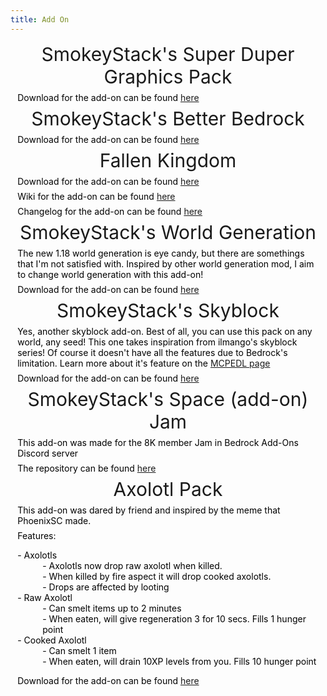 ```yaml
---
title: Add On
---
```


<div>
    <div class="info-section">
        <div class="info-header" style="text-align: center;">
            <span style="font-size: 30px;">SmokeyStack's Super Duper Graphics Pack</span>
        </div>
        <div style="margin: 0.5em 0.8em;">
            <span style="color: #000000;">Download for the add-on can be found <a href="https://github.com/SmokeyStack/smokey_pbr/releases/latest" target="_blank" title="Github">here</a> </span>
        </div>
    </div>
</div>
<div>
    <div class="info-section">
        <div class="info-header" style="text-align: center;">
            <span style="font-size: 30px;">SmokeyStack's Better Bedrock</span>
        </div>
        <div style="margin: 0.5em 0.8em;">
            <span style="color: #000000;">Download for the add-on can be found <a href="https://github.com/SmokeyStack/smokey_bedrock/releases/latest" target="_blank" title="Github">here</a> </span>
        </div>
    </div>
</div>
<div>
    <div class="info-section">
        <div class="info-header" style="text-align: center;">
            <span style="font-size: 30px;">Fallen Kingdom</span>
        </div>
        <div style="margin: 0.5em 0.8em;">
            <span style="color: #000000;">Download for the add-on can be found <a href="https://github.com/SmokeyStack/FallenKingdomAddon/releases/latest/download/FallenKingdom.mcaddon" target="_blank" title="Github">here</a> </span>
        </div>
        <div style="margin: 0.5em 0.8em;">
            <span style="color: #000000;">Wiki for the add-on can be found <a href="https://smokeystack.github.io/fallen-kingdom-wiki/" target="_blank" title="Github">here</a></span>
        </div>
        <div style="margin: 0.5em 0.8em;">
            <span style="color: #000000;">Changelog for the add-on can be found <a href="https://smokeystack.github.io/fallen-kingdom-wiki/changelogs/" target="_blank" title="Github">here</a></span>
        </div>
    </div>
</div>
<div>
    <div class="info-section">
        <div class="info-header" style="text-align: center;">
            <span style="font-size: 30px;">SmokeyStack's World Generation</span>
        </div>
        <div style="margin: 0.5em 0.8em;">
            <span style="color: #000000;">The new 1.18 world generation is eye candy, but there are somethings that I'm not satisfied with. Inspired by other world generation mod, I aim to change world generation with this add-on!</span>
        </div>
        <div style="margin: 0.5em 0.8em;">
            <span style="color: #000000;">Download for the add-on can be found <a href="https://github.com/SmokeyStack/smokey_gen/releases/latest/download/SmokeyGen.mcpack" target="_blank" title="Github">here</a> </span>
        </div>
    </div>
</div>
<div>
    <div class="info-section">
        <div class="info-header" style="text-align: center;">
            <span style="font-size: 30px;">SmokeyStack's Skyblock</span>
        </div>
        <div style="margin: 0.5em 0.8em;">
            <span style="color: #000000;">Yes, another skyblock add-on. Best of all, you can use this pack on any world, any seed! This one takes inspiration from ilmango's skyblock series! Of course it doesn't have all the features due to Bedrock's limitation. Learn more about it's feature on the <a href="https://mcpedl.com/smokeystacks-skyblock/" target="_blank" title="MCPEDL">MCPEDL page</a></span>
        </div>
        <div style="margin: 0.5em 0.8em;">
            <span style="color: #000000;">Download for the add-on can be found <a href="https://github.com/SmokeyStack/smokey_skyblock/releases/latest/download/smokey_skyblock.mcpack" target="_blank" title="Github">here</a> </span>
        </div>
    </div>
</div>
<div>
    <div class="info-section">
        <div class="info-header" style="text-align: center;">
            <span style="font-size: 30px;">SmokeyStack's Space (add-on) Jam</span>
        </div>
        <div style="margin: 0.5em 0.8em;">
            <span style="color: #000000;">This add-on was made for the 8K member Jam in Bedrock Add-Ons Discord server</span>
        </div>
        <div style="margin: 0.5em 0.8em;">
            <span style="color: #000000;">The repository can be found <a href="https://github.com/SmokeyStack/smokey_space" target="_blank" title="Github">here</a> </span>
        </div>
    </div>
</div>
<div>
    <div class="info-section">
        <div class="info-header" style="text-align: center;">
            <span style="font-size: 30px;">Axolotl Pack</span>
        </div>
        <div style="margin: 0.5em 0.8em;">
            <span style="color: #000000;">This add-on was dared by friend and inspired by the meme that PhoenixSC made.</span>
        </div>
        <div style="margin: 0.5em 0.8em;">
            <span style="color: #000000;">Features:</span>
            <dl style="color: #000000;">
                <dt>- Axolotls</dt>
                <dd>- Axolotls now drop raw axolotl when killed.</dd>
                <dd>- When killed by fire aspect it will drop cooked axolotls.</dd>
                <dd>- Drops are affected by looting</dd>
                <dt>- Raw Axolotl</dt>
                <dd>- Can smelt items up to 2 minutes</dd>
                <dd>- When eaten, will give regeneration 3 for 10 secs. Fills 1 hunger point</dd>
                <dt>- Cooked Axolotl</dt>
                <dd>- Can smelt 1 item</dd>
                <dd>- When eaten, will drain 10XP levels from you. Fills 10 hunger point</dd>
            </dl>
        </div>
        <div style="margin: 0.5em 0.8em;">
            <span style="color: #000000;">Download for the add-on can be found <a href="https://github.com/SmokeyStack/SmokeyStack.github.io/releases/download/add-on/Axolotl.mcaddon" target="_blank" title="Github">here</a> </span>
        </div>
    </div>
</div>
